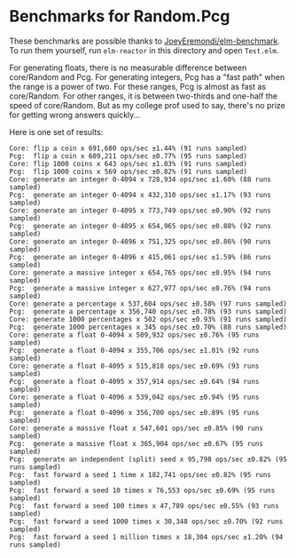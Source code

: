 # Benchmarks for Random.Pcg

These benchmarks are possible thanks to [JoeyEremondi/elm-benchmark](https://github.com/JoeyEremondi/elm-benchmark). To
run them yourself, run `elm-reactor` in this directory and open `Test.elm`.

For generating floats, there is no measurable difference between core/Random and Pcg. For generating integers, Pcg has a
"fast path" when the range is a power of two. For these ranges, Pcg is almost as fast as core/Random. For other ranges,
it is between two-thirds and one-half the speed of core/Random. But as my college prof used to say, there's no prize for
getting wrong answers quickly...

Here is one set of results:
```
Core: flip a coin x 691,680 ops/sec ±1.44% (91 runs sampled)
Pcg:  flip a coin x 609,211 ops/sec ±0.77% (95 runs sampled)
Core: flip 1000 coins x 643 ops/sec ±1.03% (91 runs sampled)
Pcg:  flip 1000 coins x 569 ops/sec ±0.82% (91 runs sampled)
Core: generate an integer 0-4094 x 728,934 ops/sec ±1.60% (88 runs sampled)
Pcg:  generate an integer 0-4094 x 432,310 ops/sec ±1.17% (93 runs sampled)
Core: generate an integer 0-4095 x 773,749 ops/sec ±0.90% (92 runs sampled)
Pcg:  generate an integer 0-4095 x 654,965 ops/sec ±0.88% (92 runs sampled)
Core: generate an integer 0-4096 x 751,325 ops/sec ±0.86% (90 runs sampled)
Pcg:  generate an integer 0-4096 x 415,061 ops/sec ±1.59% (86 runs sampled)
Core: generate a massive integer x 654,765 ops/sec ±0.95% (94 runs sampled)
Pcg:  generate a massive integer x 627,977 ops/sec ±0.76% (94 runs sampled)
Core: generate a percentage x 537,604 ops/sec ±0.58% (97 runs sampled)
Pcg:  generate a percentage x 356,740 ops/sec ±0.78% (93 runs sampled)
Core: generate 1000 percentages x 502 ops/sec ±0.93% (91 runs sampled)
Pcg:  generate 1000 percentages x 345 ops/sec ±0.70% (88 runs sampled)
Core: generate a float 0-4094 x 509,932 ops/sec ±0.76% (95 runs sampled)
Pcg:  generate a float 0-4094 x 355,706 ops/sec ±1.01% (92 runs sampled)
Core: generate a float 0-4095 x 515,818 ops/sec ±0.69% (93 runs sampled)
Pcg:  generate a float 0-4095 x 357,914 ops/sec ±0.64% (94 runs sampled)
Core: generate a float 0-4096 x 539,042 ops/sec ±0.94% (95 runs sampled)
Pcg:  generate a float 0-4096 x 356,700 ops/sec ±0.89% (95 runs sampled)
Core: generate a massive float x 547,601 ops/sec ±0.85% (90 runs sampled)
Pcg:  generate a massive float x 365,904 ops/sec ±0.67% (95 runs sampled)
Pcg:  generate an independent (split) seed x 95,798 ops/sec ±0.82% (95 runs sampled)
Pcg:  fast forward a seed 1 time x 182,741 ops/sec ±0.82% (95 runs sampled)
Pcg:  fast forward a seed 10 times x 76,553 ops/sec ±0.69% (95 runs sampled)
Pcg:  fast forward a seed 100 times x 47,789 ops/sec ±0.55% (93 runs sampled)
Pcg:  fast forward a seed 1000 times x 30,348 ops/sec ±0.70% (92 runs sampled)
Pcg:  fast forward a seed 1 million times x 18,304 ops/sec ±1.20% (94 runs sampled)
```

